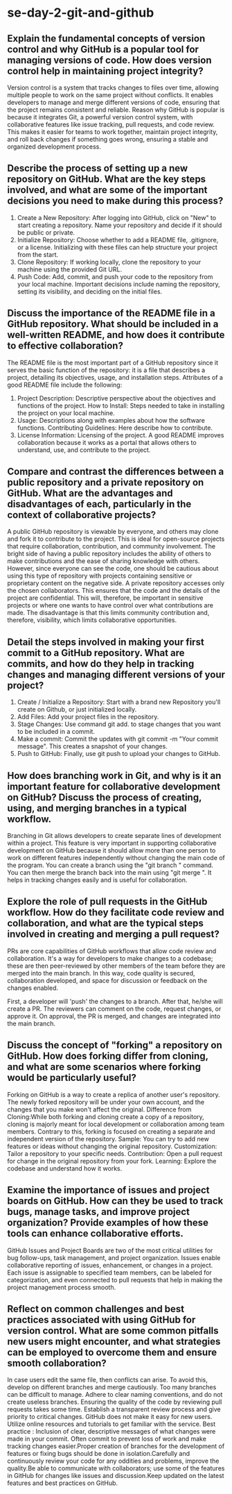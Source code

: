 # se-day-2-git-and-github
## Explain the fundamental concepts of version control and why GitHub is a popular tool for managing versions of code. How does version control help in maintaining project integrity?
Version control is a system that tracks changes to files over time, allowing multiple people to work on the same project without conflicts. It enables developers to manage and merge different versions of code, ensuring that the project remains consistent and reliable.
Reason why GitHub is popular is because it integrates Git, a powerful version control system, with collaborative features like issue tracking, pull requests, and code review. This makes it easier for teams to work together, maintain project integrity, and roll back changes if something goes wrong, ensuring a stable and organized development process.

## Describe the process of setting up a new repository on GitHub. What are the key steps involved, and what are some of the important decisions you need to make during this process?
1. Create a New Repository: After logging into GitHub, click on "New" to start creating a repository. Name your repository and decide if it should be public or private.
2. Initialize Repository: Choose whether to add a README file, .gitignore, or a license. Initializing with these files can help structure your project from the start.
3. Clone Repository: If working locally, clone the repository to your machine using the provided Git URL.
4. Push Code: Add, commit, and push your code to the repository from your local machine.
Important decisions include naming the repository, setting its visibility, and deciding on the initial files.

## Discuss the importance of the README file in a GitHub repository. What should be included in a well-written README, and how does it contribute to effective collaboration?
The README file is the most important part of a GitHub repository since it serves the basic function of the repository: it is a file that describes a project, detailing its objectives, usage, and installation steps. Attributes of a good README file include the following:
1. Project Description: Descriptive perspective about the objectives and functions of the project.
   How to Install: Steps needed to take in installing the project on your local machine.
2. Usage: Descriptions along with examples about how the software functions.
Contributing Guidelines: Here describe how to contribute.
3. License Information: Licensing of the project.
A good README improves collaboration because it works as a portal that allows others to understand, use, and contribute to the project.

## Compare and contrast the differences between a public repository and a private repository on GitHub. What are the advantages and disadvantages of each, particularly in the context of collaborative projects?
A public GitHub repository is viewable by everyone, and others may clone and fork it to contribute to the project. This is ideal for open-source projects that require collaboration, contribution, and community involvement. The bright side of having a public repository includes the ability of others to make contributions and the ease of sharing knowledge with others. However, since everyone can see the code, one should be cautious about using this type of repository with projects containing sensitive or proprietary content on the negative side.
A private repository accesses only the chosen collaborators. This ensures that the code and the details of the project are confidential. This will, therefore, be important in sensitive projects or where one wants to have control over what contributions are made. The disadvantage is that this limits community contribution and, therefore, visibility, which limits collaborative opportunities.

## Detail the steps involved in making your first commit to a GitHub repository. What are commits, and how do they help in tracking changes and managing different versions of your project?
1. Create / Initialize a Repository: Start with a brand new Repository you'll create on Github, or just initialized locally.
2. Add Files: Add your project files in the repository.
3. Stage Changes: Use command git add. to stage changes that you want to be included in a commit.
4. Make a commit: Commit the updates with git commit -m "Your commit message". This creates a snapshot of your changes.
5. Push to GitHub: Finally, use git push to upload your changes to GitHub.

## How does branching work in Git, and why is it an important feature for collaborative development on GitHub? Discuss the process of creating, using, and merging branches in a typical workflow.
Branching in Git allows developers to create separate lines of development within a project.
This feature is very important in supporting collaborative development on GitHub because it should allow more than one person to work on different features independently without changing the main code of the program.
You can create a branch using the "git branch <branch-name>" command.
You can then merge the branch back into the main using "git merge <branch-name>".
It helps in tracking changes easily and is useful for collaboration.

## Explore the role of pull requests in the GitHub workflow. How do they facilitate code review and collaboration, and what are the typical steps involved in creating and merging a pull request?
PRs are core capabilities of GitHub workflows that allow code review and collaboration. It's a way for developers to make changes to a codebase; these are then peer-reviewed by other members of the team before they are merged into the main branch. In this way, code quality is secured, collaboration developed, and space for discussion or feedback on the changes enabled.

First, a developer will 'push' the changes to a branch. After that, he/she will create a PR. The reviewers can comment on the code, request changes, or approve it. On approval, the PR is merged, and changes are integrated into the main branch.

## Discuss the concept of "forking" a repository on GitHub. How does forking differ from cloning, and what are some scenarios where forking would be particularly useful?
Forking on GitHub is a way to create a replica of another user's repository. The newly forked repository will be under your own account, and the changes that you make won't affect the original.
Difference from Cloning:While both forking and cloning create a copy of a repository, cloning is majorly meant for local development or collaboration among team members. Contrary to this, forking is focused on creating a separate and independent version of the repository.
Sample: You can try to add new features or ideas without changing the original repository.
Customization: Tailor a repository to your specific needs.
Contribution: Open a pull request for change in the original repository from your fork. 
Learning: Explore the codebase and understand how it works.

## Examine the importance of issues and project boards on GitHub. How can they be used to track bugs, manage tasks, and improve project organization? Provide examples of how these tools can enhance collaborative efforts.
GitHub Issues and Project Boards are two of the most critical utilities for bug follow-ups, task management, and project organization. Issues enable collaborative reporting of issues, enhancement, or changes in a project. Each issue is assignable to specified team members, can be labeled for categorization, and even connected to pull requests that help in making the project management process smooth.
## Reflect on common challenges and best practices associated with using GitHub for version control. What are some common pitfalls new users might encounter, and what strategies can be employed to overcome them and ensure smooth collaboration?
 In case users edit the same file, then conflicts can arise. To avoid this, develop on different branches and merge cautiously.
 Too many branches can be difficult to manage. Adhere to clear naming conventions, and do not create useless branches.
 Ensuring the quality of the code by reviewing pull requests takes some time. Establish a transparent review process and give priority to critical changes.
 GitHub does not make it easy for new users. Utilize online resources and tutorials to get familiar with the service.
Best practice :
Inclusion of clear, descriptive messages of what changes were made in your commit. Often commit to prevent loss of work and make tracking changes easier.Proper creation of branches for the development of features or fixing bugs should be done in isolation.Carefully and continuously review your code for any oddities and problems, improve the quality.Be able to communicate with collaborators; use some of the features in GitHub for changes like issues and discussion.Keep updated on the latest features and best practices on GitHub.
